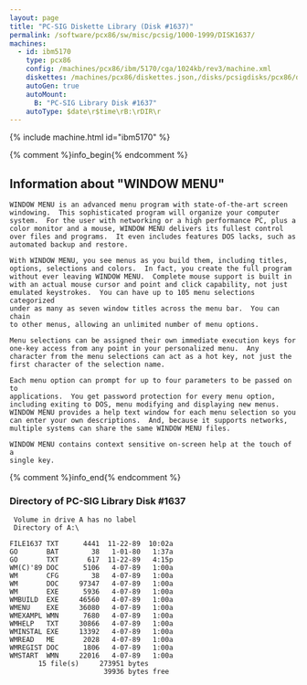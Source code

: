 ```yaml
---
layout: page
title: "PC-SIG Diskette Library (Disk #1637)"
permalink: /software/pcx86/sw/misc/pcsig/1000-1999/DISK1637/
machines:
  - id: ibm5170
    type: pcx86
    config: /machines/pcx86/ibm/5170/cga/1024kb/rev3/machine.xml
    diskettes: /machines/pcx86/diskettes.json,/disks/pcsigdisks/pcx86/diskettes.json
    autoGen: true
    autoMount:
      B: "PC-SIG Library Disk #1637"
    autoType: $date\r$time\rB:\rDIR\r
---
```


{% include machine.html id="ibm5170" %}

{% comment %}info_begin{% endcomment %}

## Information about "WINDOW MENU"

    WINDOW MENU is an advanced menu program with state-of-the-art screen
    windowing.  This sophisticated program will organize your computer
    system.  For the user with networking or a high performance PC, plus a
    color monitor and a mouse, WINDOW MENU delivers its fullest control
    over files and programs.  It even includes features DOS lacks, such as
    automated backup and restore.
    
    With WINDOW MENU, you see menus as you build them, including titles,
    options, selections and colors.  In fact, you create the full program
    without ever leaving WINDOW MENU.  Complete mouse support is built in
    with an actual mouse cursor and point and click capability, not just
    emulated keystrokes.  You can have up to 105 menu selections
    categorized
    under as many as seven window titles across the menu bar.  You can chain
    to other menus, allowing an unlimited number of menu options.
    
    Menu selections can be assigned their own immediate execution keys for
    one-key access from any point in your personalized menu.  Any
    character from the menu selections can act as a hot key, not just the
    first character of the selection name.
    
    Each menu option can prompt for up to four parameters to be passed on to
    applications.  You get password protection for every menu option,
    including exiting to DOS, menu modifying and displaying new menus.
    WINDOW MENU provides a help text window for each menu selection so you
    can enter your own descriptions.  And, because it supports networks,
    multiple systems can share the same WINDOW MENU files.
    
    WINDOW MENU contains context sensitive on-screen help at the touch of a
    single key.
{% comment %}info_end{% endcomment %}


### Directory of PC-SIG Library Disk #1637

     Volume in drive A has no label
     Directory of A:\

    FILE1637 TXT      4441  11-22-89  10:02a
    GO       BAT        38   1-01-80   1:37a
    GO       TXT       617  11-22-89   4:15p
    WM(C)'89 DOC      5106   4-07-89   1:00a
    WM       CFG        38   4-07-89   1:00a
    WM       DOC     97347   4-07-89   1:00a
    WM       EXE      5936   4-07-89   1:00a
    WMBUILD  EXE     46560   4-07-89   1:00a
    WMENU    EXE     36080   4-07-89   1:00a
    WMEXAMPL WMN      7680   4-07-89   1:00a
    WMHELP   TXT     30866   4-07-89   1:00a
    WMINSTAL EXE     13392   4-07-89   1:00a
    WMREAD   ME       2028   4-07-89   1:00a
    WMREGIST DOC      1806   4-07-89   1:00a
    WMSTART  WMN     22016   4-07-89   1:00a
           15 file(s)     273951 bytes
                           39936 bytes free
